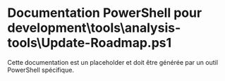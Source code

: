 # Documentation PowerShell pour development\tools\analysis-tools\Update-Roadmap.ps1

Cette documentation est un placeholder et doit être générée par un outil PowerShell spécifique.
